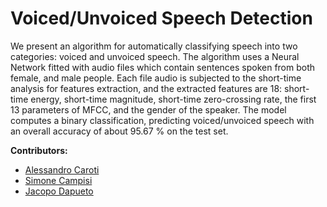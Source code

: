 # Voiced/Unvoiced Speech Detection

We present an algorithm for automatically classifying speech into two categories: voiced and unvoiced speech. 
The algorithm uses a Neural Network fitted with audio files which contain sentences spoken from both female, and male people. 
Each file audio is subjected to the short-time analysis for features extraction, and the extracted features are 18: short-time energy, 
short-time magnitude, short-time zero-crossing rate, the first 13 parameters of MFCC, and the gender of the speaker. 
The model computes a binary classification, predicting voiced/unvoiced speech with an overall accuracy of about 95.67 % on the test set.

<b>Contributors:</b>
<ul>
 <li><a href="https://github.com/AlessandroCaroti">Alessandro Caroti</a></li>
 <li><a href="https://github.com/simocampi">Simone Campisi</a></li>
 <li><a href="https://github.com/LazyRacc00n">Jacopo Dapueto</a></li>
</ul>
